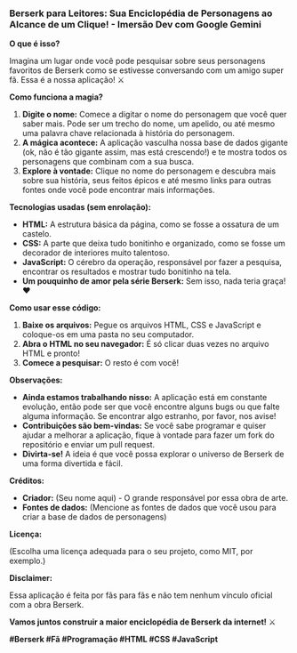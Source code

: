 ### **Berserk para Leitores: Sua Enciclopédia de Personagens ao Alcance de um Clique! - Imersão Dev com Google Gemini**

**O que é isso?**

Imagina um lugar onde você pode pesquisar sobre seus personagens favoritos de Berserk como se estivesse conversando com um amigo super fã. Essa é a nossa aplicação! ⚔️

**Como funciona a magia?**

1. **Digite o nome:** Comece a digitar o nome do personagem que você quer saber mais. Pode ser um trecho do nome, um apelido, ou até mesmo uma palavra chave relacionada à história do personagem.
2. **A mágica acontece:** A aplicação vasculha nossa base de dados gigante (ok, não é tão gigante assim, mas está crescendo!) e te mostra todos os personagens que combinam com a sua busca.
3. **Explore à vontade:** Clique no nome do personagem e descubra mais sobre sua história, seus feitos épicos e até mesmo links para outras fontes onde você pode encontrar mais informações.

**Tecnologias usadas (sem enrolação):**

* **HTML:** A estrutura básica da página, como se fosse a ossatura de um castelo.
* **CSS:** A parte que deixa tudo bonitinho e organizado, como se fosse um decorador de interiores muito talentoso.
* **JavaScript:** O cérebro da operação, responsável por fazer a pesquisa, encontrar os resultados e mostrar tudo bonitinho na tela.
* **Um pouquinho de amor pela série Berserk:** Sem isso, nada teria graça! ❤️

**Como usar esse código:**

1. **Baixe os arquivos:** Pegue os arquivos HTML, CSS e JavaScript e coloque-os em uma pasta no seu computador.
2. **Abra o HTML no seu navegador:** É só clicar duas vezes no arquivo HTML e pronto!
3. **Comece a pesquisar:** O resto é com você!

**Observações:**

* **Ainda estamos trabalhando nisso:** A aplicação está em constante evolução, então pode ser que você encontre alguns bugs ou que falte alguma informação. Se encontrar algo estranho, por favor, nos avise!
* **Contribuições são bem-vindas:** Se você sabe programar e quiser ajudar a melhorar a aplicação, fique à vontade para fazer um fork do repositório e enviar um pull request.
* **Divirta-se!** A ideia é que você possa explorar o universo de Berserk de uma forma divertida e fácil.

**Créditos:**

* **Criador:** (Seu nome aqui) - O grande responsável por essa obra de arte.
* **Fontes de dados:** (Mencione as fontes de dados que você usou para criar a base de dados de personagens)

**Licença:**

(Escolha uma licença adequada para o seu projeto, como MIT, por exemplo.)

**Disclaimer:**

Essa aplicação é feita por fãs para fãs e não tem nenhum vínculo oficial com a obra Berserk. 

**Vamos juntos construir a maior enciclopédia de Berserk da internet!** ⚔️

**#Berserk #Fã #Programação #HTML #CSS #JavaScript**



